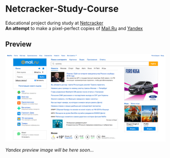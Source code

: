 # Netcracker-Study-Course

Educational project during study at [Netcracker](https://www.netcracker.com/)  
**An attempt** to make a pixel-perfect copies of [Mail.Ru](https://www.mail.ru/) and [Yandex](https://www.yandex.ru)

## Preview

![alt text](mail.ru-example.png "Here is how the copy of Mail.Ru page looks like")

_Yandex preview image will be here soon..._
